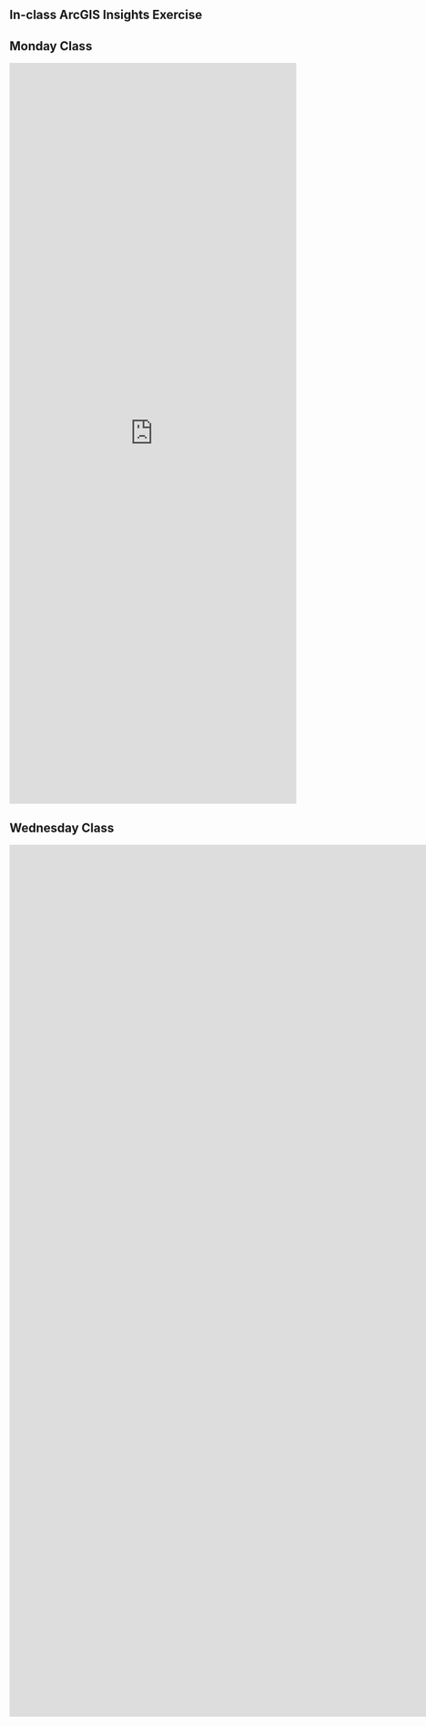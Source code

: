 ## In-class ArcGIS Insights Exercise

## Monday Class
<iframe src="https://insights.arcgis.com/#/embed/8ad09a9be1724bdbbf5cdd99b2d60217" width="100%" height="1300" frameborder="0"></iframe>


## Wednesday Class
<iframe src="https://insights.arcgis.com/#/embed/53dcf626b65e4fe0b0fc521f8cafa59d" width=1750 height="1530" frameborder="0"></iframe>
